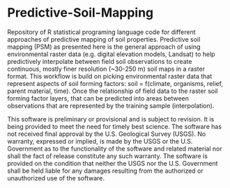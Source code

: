 # Predictive-Soil-Mapping

Repository of R statistical programing language code for different approaches of predictive mapping of soil properties. Predictive soil mapping (PSM) as presented here is the general approach of using environmental raster data (e.g. digital elevation models, Landsat) to help predictively interpolate between field soil observations to create continuous, mostly finer resolution (~30-250 m) soil maps in a raster format. This workflow is build on picking environmental raster data that represent aspects of soil forming factors: soil = f(climate, organisms, relief, parent material, time). Once the relationship of field data to the raster soil forming factor layers, that can be predicted into areas between observations that are represented by the training sample (interpolation).

This software is preliminary or provisional and is subject to revision. It is being provided to meet the need for timely best science. The software has not received final approval by the U.S. Geological Survey (USGS). No warranty, expressed or implied, is made by the USGS or the U.S. Government as to the functionality of the software and related material nor shall the fact of release constitute any such warranty. The software is provided on the condition that neither the USGS nor the U.S. Government shall be held liable for any damages resulting from the authorized or unauthorized use of the software.

